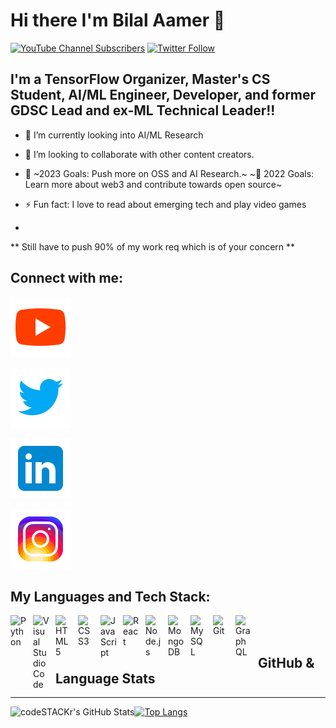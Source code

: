 # Hi there I'm **Bilal Aamer** 👋 

[![YouTube Channel Subscribers](https://img.shields.io/youtube/channel/subscribers/UCTJBizZGwqxpp7blat7PQTQ?logo=youtube&logoColor=red&style=for-the-badge)][youtube]
[![Twitter Follow](https://img.shields.io/twitter/follow/TheBilalAamer?color=1DA1F2&logo=twitter&style=for-the-badge)](https://twitter.com/intent/follow?original_referer=https%3A%2F%2Fgithub.com%2FTheBilalAamer&screen_name=TheBilalAamer)


## I'm a TensorFlow Organizer, Master's CS Student, AI/ML Engineer, Developer, and former GDSC Lead and ex-ML Technical Leader!!
 
- 🌱 I’m currently looking into AI/ML Research 

- 👯 I’m looking to collaborate with other content creators.
- 🥅 ~2023 Goals: Push more on OSS and AI Research.~ ~🥅 2022 Goals: Learn more about web3 and contribute towards open source~
- ⚡ Fun fact: I love to read about emerging tech and play video games
- 

** Still have to push 90% of my work req which is of your concern **


## Connect with me:

[![website](./img/youtube.svg)](https://www.youtube.com/c/BlunGlu#gh-light-mode-only)
&nbsp;&nbsp;

[![website](./img/twitter.svg)](https://twitter.com/TheBilalAamer#gh-light-mode-only)
&nbsp;&nbsp;

[![website](./img/linkedin.svg)](https://www.linkedin.com/in/bilalaamer#gh-light-mode-only)
&nbsp;&nbsp;

[![website](./img/instagram.svg)](https://www.instagram.com/bilal_aamer2#gh-light-mode-only)

## My Languages and Tech Stack:
<img align="left" alt="Python" width="26px" src="https://cdn.jsdelivr.net/gh/devicons/devicon/icons/python/python-original.svg" style="padding-right:10px;" />
<img align="left" alt="Visual Studio Code" width="26px" src="https://cdn.jsdelivr.net/gh/devicons/devicon/icons/vscode/vscode-original.svg" style="padding-right:10px;" />
<img align="left" alt="HTML5" width="26px" src="https://cdn.jsdelivr.net/gh/devicons/devicon/icons/html5/html5-original.svg" style="padding-right:10px;" />
<img align="left" alt="CSS3" width="26px" src="https://cdn.jsdelivr.net/gh/devicons/devicon/icons/css3/css3-original.svg" style="padding-right:10px;" />
<img align="left" alt="JavaScript" width="26px" src="https://cdn.jsdelivr.net/gh/devicons/devicon/icons/javascript/javascript-original.svg" style="padding-right:10px;" />
<img align="left" alt="React" width="26px" src="https://cdn.jsdelivr.net/gh/devicons/devicon/icons/react/react-original.svg" style="padding-right:10px;" />
<img align="left" alt="Node.js" width="26px" src="https://cdn.jsdelivr.net/gh/devicons/devicon/icons/nodejs/nodejs-original.svg" style="padding-right:10px;" />
<img align="left" alt="MongoDB" width="26px" src="https://cdn.jsdelivr.net/gh/devicons/devicon/icons/mongodb/mongodb-original.svg" style="padding-right:10px;" />
<img align="left" alt="MySQL" width="26px" src="https://cdn.jsdelivr.net/gh/devicons/devicon/icons/mysql/mysql-original.svg" style="padding-right:10px;" /><img align="left" alt="Git" width="26px" src="https://cdn.jsdelivr.net/gh/devicons/devicon/icons/git/git-original.svg" style="padding-right:10px;" />
<img align="left" alt="GraphQL" width="26px" src="https://cdn.jsdelivr.net/gh/devicons/devicon/icons/graphql/graphql-plain.svg" style="padding-right:10px;" />


<br />
<br />

##  **GitHub & Language Stats**
--                              --
<img align="left" alt="codeSTACKr's GitHub Stats" src="https://github-readme-stats.vercel.app/api?username=bilal-aamer&show_icons=true&hide_border=false&title_color=ff652f&icon_color=FFE400&bg_color=09131B&text_color=ffffff&border_color=0c1a25" />


[![Top Langs](https://github-readme-stats.vercel.app/api/top-langs/?username=bilal-aamer)][github]

[twitter]: https://twitter.com/TheBilalAamer
[youtube]: https://www.youtube.com/c/BlunGlu
[instagram]: https://www.instagram.com/bilal_aamer2/
[linkedin]: https://www.linkedin.com/in/bilalaamer/
[github]: https://github.com/bilal-aamer
[kaggle]: https://www.kaggle.com/bilalaamer02

